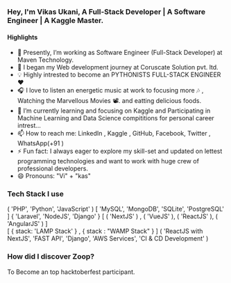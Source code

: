 ### Hey, I'm Vikas Ukani, A Full-Stack Developer | A Software Engineer | A Kaggle Master.
#### Highlights
- 🔭 Presently, I’m working as Software Engineer (Full-Stack Developer) at Maven Technology.
- 💼 I began my Web development journey at Coruscate Solution pvt. ltd.
- 💡 Highly intrested to become an PYTHONISTS FULL-STACK ENGINEER ❤️
- 🎧 I love to listen an energetic music at work to focusing more 🎶 , Watching the Marvellous Movies 📽️. and eatting delicious foods.
- 🌱 I’m currently learning and focusing on Kaggle and Participating in Machine Learning and Data Science compititions for personal career intrest...
- 📫 How to reach me: LinkedIn , Kaggle , GitHub, Facebook, Twitter , WhatsApp(+91 )
- ⚡ Fun fact: I always eager to explore my skill-set and updated on lettest programming technologies and want to work with huge crew of professional developers.
- 😄 Pronouns: "Vi" + "kas"

### Tech Stack I use
( 'PHP', 'Python', 'JavaScript' )
[ 'MySQL', 'MongoDB', 'SQLite', 'PostgreSQL' ]
{ 'Laravel', 'NodeJS', 'Django' }
[ ( 'NextJS' ) , ( 'VueJS' ), ( 'ReactJS' ), ( 'AngularJS' )  ]  
[ { stack: 'LAMP Stack' } , { stack : "WAMP Stack" } ]
( 'ReactJS with NextJS', 'FAST API', 'Django', 'AWS Services', 'CI & CD Development' )

### How did I discover Zoop?
To Become an top hacktoberfest participant.
